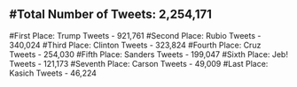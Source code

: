 #Total Number of Tweets: 2,254,171 
---
#First Place: Trump Tweets - 921,761
#Second Place: Rubio Tweets - 340,024
#Third Place: Clinton Tweets - 323,824
#Fourth Place: Cruz Tweets - 254,030
#Fifth Place: Sanders Tweets - 199,047
#Sixth Place: Jeb! Tweets - 121,173
#Seventh Place: Carson Tweets - 49,009
#Last Place: Kasich Tweets - 46,224
